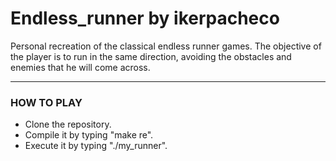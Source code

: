 # Endless_runner by ikerpacheco
 
Personal recreation of the classical endless runner games. The objective of the player is to run in the same direction, avoiding the obstacles and enemies that he will come across.

-----------------------------------------
### HOW TO PLAY

- Clone the repository.
- Compile it by typing "make re".
- Execute it by typing "./my_runner".

